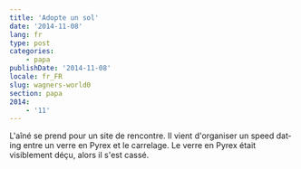 ```yaml
---
title: 'Adopte un sol'
date: '2014-11-08'
lang: fr
type: post
categories:
    - papa
publishDate: '2014-11-08'
locale: fr_FR
slug: wagners-world0
section: papa
2014:
    - '11'
---
```


L'aîné se prend pour un site de rencontre. Il vient d'organiser un <span lang="en">speed dating</span> entre un verre en Pyrex et le carrelage. Le verre en Pyrex était visiblement déçu, alors il s'est cassé.
